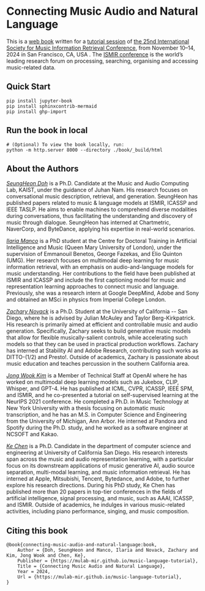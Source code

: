 # Connecting Music Audio and Natural Language

This is a [web book](https://mulab-mir.github.io/music-language-tutorial) written for a [tutorial session](https://ismir2024.ismir.net/tutorials/) of [the 25nd International Society for Music Information Retrieval Conference](https://ismir2024.ismir.net/), from November 10–14, 2024 in San Francisco, CA, USA . The [ISMIR conference](https://ismir.net/) is the world’s leading research forum on processing, searching, organising and accessing music-related data.

## Quick Start

```
pip install jupyter-book
pip install sphinxcontrib-mermaid
pip install ghp-import
```

## Run the book in local
```
# (Optional) To view the book locally, run:
python -m http.server 8000 --directory ./book/_build/html
```


## About the Authors

[*SeungHeon Doh*](https://seungheondoh.github.io/) is a Ph.D. Candidate at the Music and Audio Computing Lab, KAIST, under the guidance of Juhan Nam. His research focuses on conversational music description, retrieval, and generation. SeungHeon has published papers related to music \& language models at ISMIR, ICASSP and IEEE TASLP. He aims to enable machines to comprehend diverse modalities during conversations, thus facilitating the understanding and discovery of music through dialogue. SeungHeon has interned at Chartmetric, NaverCorp, and ByteDance, applying his expertise in real-world scenarios.

[*Ilaria Manco*](https://ilariamanco.com/) is a PhD student at the Centre for Doctoral Training in Artificial Intelligence and Music (Queen Mary University of London), under the supervision of Emmanouil Benetos, George Fazekas, and Elio Quinton (UMG). Her research focuses on multimodal deep learning for music information retrieval, with an emphasis on audio-and-language models for music understanding. Her contributions to the field have been published at ISMIR and ICASSP and include the first captioning model for music and representation learning approaches to connect music and language. Previously, she was a research intern at Google DeepMind, Adobe and Sony and obtained an MSci in physics from Imperial College London. 

[*Zachary Novack*](https://zacharynovack.github.io/) is a Ph.D. Student at the University of California -- San Diego, where he is advised by Julian McAuley and Taylor Berg-Kirkpatrick. His research is primarily aimed at efficient and controllable music and audio generation. Specifically, Zachary seeks to build generative music models that allow for flexible musically-salient controls, while accelerating such models so that they can be used in practical production workflows. Zachary has interned at Stability AI and Adobe Research, contributing such works as DITTO-(1/2) and Presto!. Outside of academics, Zachary is passionate about music education and teaches percussion in the southern California area.

[*Jong Wook Kim*](https://jongwook.kim/) is a Member of Technical Staff at OpenAI where he has worked on multimodal deep learning models such as Jukebox, CLIP, Whisper, and GPT-4. He has published at ICML, CVPR, ICASSP, IEEE SPM, and ISMIR, and he co-presented a tutorial on self-supervised learning at the NeurIPS 2021 conference. He completed a Ph.D. in Music Technology at New York University with a thesis focusing on automatic music transcription, and he has an M.S. in Computer Science and Engineering from the University of Michigan, Ann Arbor. He interned at Pandora and Spotify during the Ph.D. study, and he worked as a software engineer at NCSOFT and Kakao.

[*Ke Chen*](https://www.knutchen.com/) is a Ph.D. Candidate in the department of computer science and engineering at University of California San Diego. His research interests span across the music and audio representation learning, with a particular focus on its downstream applications of music generative AI, audio source separation, multi-modal learning, and music information retrieval. He has interned at Apple, Mitsubishi, Tencent, Bytedance, and Adobe, to further explore his research directions. During his PhD study, Ke Chen has published more than 20 papers in top-tier conferences in the fields of artificial intelligence, signal processing, and music, such as AAAI, ICASSP, and ISMIR. Outside of academics, he indulges in various music-related activities, including piano performance, singing, and music composition.


## Citing this book
```
@book{connecting-music-audio-and-natural-language:book,
    Author = {Doh, SeungHeon and Manco, Ilaria and Novack, Zachary and Kim, Jong Wook and Chen, Ke},
    Publisher = {https://mulab-mir.github.io/music-language-tutorial},
    Title = {Connecting Music Audio and Natural Language},
    Year = 2024,
    Url = {https://mulab-mir.github.io/music-language-tutorial},
}
```